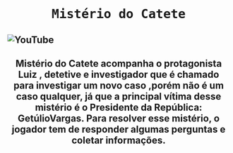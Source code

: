 <h1 align="center"> <samp> Mistério do Catete </samp> </h1>
<h2
<a href="https://youtu.be/c6SOTn51LJg?si=JiAAYm0AcriikV1h">
 <img src="https://i9.ytimg.com/vi/c6SOTn51LJg/maxresdefault.jpg?v=66dd04df&sqp=COCziLsG&rs=AOn4CLCPlJ-WYOD9bkWygZxkcMZPKK_I-g" weidth = "700" alt="YouTube"> 
</a>
 </h2>
<h2 align="center">  
Mistério do Catete acompanha o protagonista Luiz , detetive e investigador que é chamado para investigar um novo caso ,porém não é um caso qualquer, já que a principal vítima desse mistério é o Presidente da República: GetúlioVargas. Para resolver esse mistério, o jogador tem de responder algumas perguntas e coletar informações.
</h2>
